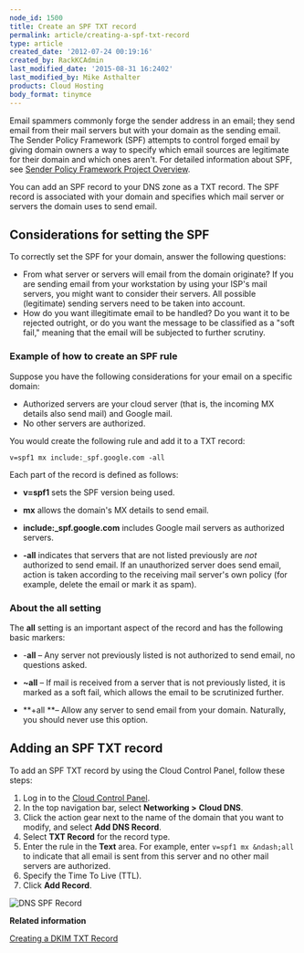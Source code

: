 ```yaml
---
node_id: 1500
title: Create an SPF TXT record
permalink: article/creating-a-spf-txt-record
type: article
created_date: '2012-07-24 00:19:16'
created_by: RackKCAdmin
last_modified_date: '2015-08-31 16:2402'
last_modified_by: Mike Asthalter
products: Cloud Hosting
body_format: tinymce
---
```


Email spammers commonly forge the sender address in an email; they send
email from their mail servers but with your domain as the sending email.
The Sender Policy Framework (SPF) attempts to control forged email by
giving domain owners a way to specify which email sources are legitimate
for their domain and which ones aren't. For detailed information about
SPF, see [Sender Policy Framework Project
Overview](http://www.openspf.org/).

You can add an SPF record to your DNS zone as a TXT record. The SPF
record is associated with your domain and specifies which mail server or
servers the domain uses to send email.

Considerations for setting the SPF
----------------------------------

To correctly set the SPF for your domain, answer the following
questions:

-   From what server or servers will email from the domain originate? If
    you are sending email from your workstation by using your ISP's mail
    servers, you might want to consider their servers. All possible
    (legitimate) sending servers need to be taken into account.
-   How do you want illegitimate email to be handled? Do you want it to
    be rejected outright, or do you want the message to be classified as
    a "soft fail," meaning that the email will be subjected to further
    scrutiny.

### Example of how to create an SPF rule

Suppose you have the following considerations for your email on a
specific domain:

-   Authorized servers are your cloud server (that is, the incoming MX
    details also send mail) and Google mail.
-   No other servers are authorized.

You would create the following rule and add it to a TXT record:

    v=spf1 mx include:_spf.google.com -all

Each part of the record is defined as follows:

-   **v=spf1** sets the SPF version being used.

-   **mx** allows the domain's MX details to send email.

-   **include:\_spf.google.com** includes Google mail servers as
    authorized servers.

-   **-all** indicates that servers that are not listed previously are
    *not* authorized to send email. If an unauthorized server does send
    email, action is taken according to the receiving mail server's own
    policy (for example, delete the email or mark it as spam).

### About the all setting

The **all** setting is an important aspect of the record and has the
following basic markers:

-   -**all** &ndash; Any server not previously listed is not authorized to
    send email, no questions asked.

-   **\~all** &ndash; If mail is received from a server that is not previously
    listed, it is marked as a soft fail, which allows the email to be
    scrutinized further.

-   **+all **&ndash; Allow any server to send email from your domain.
    Naturally, you should never use this option.

 

Adding an SPF TXT record
------------------------

To add an SPF TXT record by using the Cloud Control Panel, follow these
steps:

1.  Log in to the [Cloud Control Panel](https://mycloud.rackspace.com/).
2.  In the top navigation bar, select **Networking \>** **Cloud DNS**.
3.  Click the action gear next to the name of the domain that you want
    to modify, and select **Add DNS Record**.
4.  Select **TXT Record** for the record type.
5.  Enter the rule in the **Text** area. For example, enter
    `v=spf1 mx &ndash;all` to indicate that all email is sent from this server
    and no other mail servers are authorized.
6.  Specify the Time To Live (TTL).
7.  Click **Add Record**.

![DNS SPF
Record](http://c691244.r44.cf2.rackcdn.com/SPF%20Record%20DNS.png)

 

**Related information**

[Creating a DKIM TXT
Record](http://www.rackspace.com/knowledge_center/node/2407)

